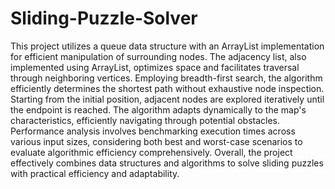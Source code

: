 # Sliding-Puzzle-Solver
This project utilizes a queue data structure with an ArrayList implementation for efficient manipulation of surrounding nodes. The adjacency list, also implemented using ArrayList, optimizes space and facilitates traversal through neighboring vertices. Employing breadth-first search, the algorithm efficiently determines the shortest path without exhaustive node inspection. Starting from the initial position, adjacent nodes are explored iteratively until the endpoint is reached. The algorithm adapts dynamically to the map's characteristics, efficiently navigating through potential obstacles. Performance analysis involves benchmarking execution times across various input sizes, considering both best and worst-case scenarios to evaluate algorithmic efficiency comprehensively. Overall, the project effectively combines data structures and algorithms to solve sliding puzzles with practical efficiency and adaptability.
